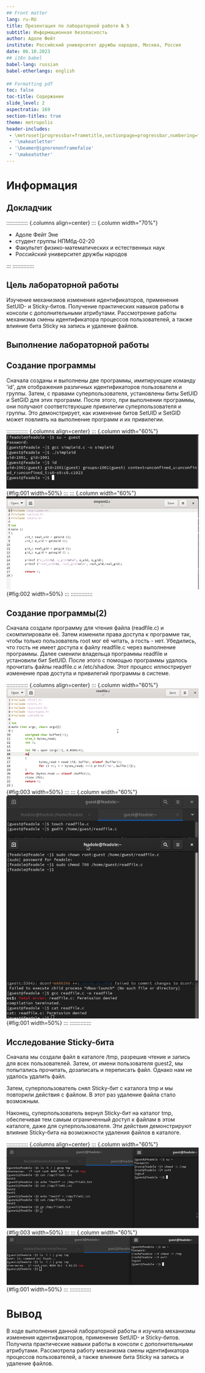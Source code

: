 ```yaml
---
## Front matter
lang: ru-RU
title: Презентация по лабораторной работе № 5
subtitle: Информационная безопасность
author: Адоле Фейт 
institute: Российский университет дружбы народов, Москва, Россия
date: 06.10.2023
## i18n babel
babel-lang: russian
babel-otherlangs: english

## Formatting pdf
toc: false
toc-title: Содержание
slide_level: 2
aspectratio: 169
section-titles: true
theme: metropolis
header-includes:
 - \metroset{progressbar=frametitle,sectionpage=progressbar,numbering=fraction}
 - '\makeatletter'
 - '\beamer@ignorenonframefalse'
 - '\makeatother'
---
```


# Информация

## Докладчик

:::::::::::::: {.columns align=center}
::: {.column width="70%"}

* Адоле Фейт Эне
* студент группы НПМбд-02-20
* Факультет физико-математических и естественных наук
* Российский университет дружбы народов


:::
::::::::::::::

## Цель лабораторной работы

Изучение механизмов изменения идентификаторов, применения SetUID- и
Sticky-битов. Получение практических навыков работы в консоли с дополнительными атрибутами. Рассмотрение работы механизма смены идентификатора
процессов пользователей, а также влияние бита Sticky на запись и удаление
файлов.


## Выполнение лабораторной работы

## Создание программы

Сначала созданы и выполнены две программы, имитирующие команду 'id', для отображения различных идентификаторов пользователя и группы. 
Затем, с правами суперпользователя, установлены биты SetUID и SetGID для этих программ. 
После этого, при выполнении программы, они получают соответствующие привилегии суперпользователя и группы. Это демонстрирует,
как изменение битов SetUID и SetGID может повлиять на выполнение программ и их привилегии.

:::::::::::::: {.columns align=center}
::: {.column width="60%"}
![simpleid.c](../image/lab5.5.png){#fig:001 width=50%}
:::
::: {.column width="60%"}
![Код](../image/lab5.6.png){#fig:002 width=50%}
:::
::::::::::::::

## Создание программы(2)

Сначала создали программу для чтения файла (readfile.c) и скомпилировали её. 
Затем изменили права доступа к программе так, чтобы только пользователь root мог её читать, а гость - нет.
Убедились, что гость не имеет доступа к файлу readfile.c через выполнение программы. Далее сменили владельца программы readfile и установили бит SetUID. 
После этого с помощью программы удалось прочитать файлы readfile.c и /etc/shadow. Этот процесс иллюстрирует изменение прав доступа и привилегий программы в системе.

:::::::::::::: {.columns align=center}
::: {.column width="60%"}
![readfile.c](../image/lab5.12.png){#fig:003 width=50%}
:::
::: {.column width="60%"}
![Код](../image/lab5.13.png){#fig:001 width=50%}
:::
::::::::::::::

## Исследование Sticky-бита

Сначала мы создали файл в каталоге /tmp, разрешив чтение и запись для всех пользователей. Затем, от имени пользователя guest2, 
мы попытались прочитать, дозаписать и переписать файл. 
Однако нам не удалось удалить файл.

Затем, суперпользователь снял Sticky-бит с каталога tmp и мы повторили действия с файлом. 
В этот раз удаление файла стало возможным.

Наконец, суперпользователь вернул Sticky-бит на каталог tmp, обеспечивая тем самым ограниченный доступ к файлам в этом каталоге, даже для суперпользователя. 
Эти действия демонстрируют влияние Sticky-бита на возможности удаления файлов в каталоге.

:::::::::::::: {.columns align=center}
::: {.column width="60%"}
![sticky-bit(1)](../image/lab5.17.png){#fig:003 width=50%}
:::
::: {.column width="60%"}
![sticky-bit(2)](../image/lab5.18.png){#fig:001 width=50%}
:::
::::::::::::::


# Вывод

В ходе выполнения данной лабораторной работы я изучила механизмы изменения идентификаторов, применение SetUID- и Sticky-битов. 
Получила практические навыки работы в консоли с дополнительными атрибутами. Рассмотрела
работу механизма смены идентификатора процессов пользователей, а также
влияние бита Sticky на запись и удаление файлов.